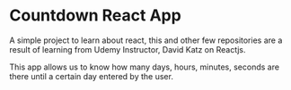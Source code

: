 # Countdown React App

A simple project to learn about react, this and other few repositories are a result of learning from Udemy Instructor, David Katz on Reactjs. 

This app allows us to know how many days, hours, minutes, seconds are there until a certain day entered by the user. 
